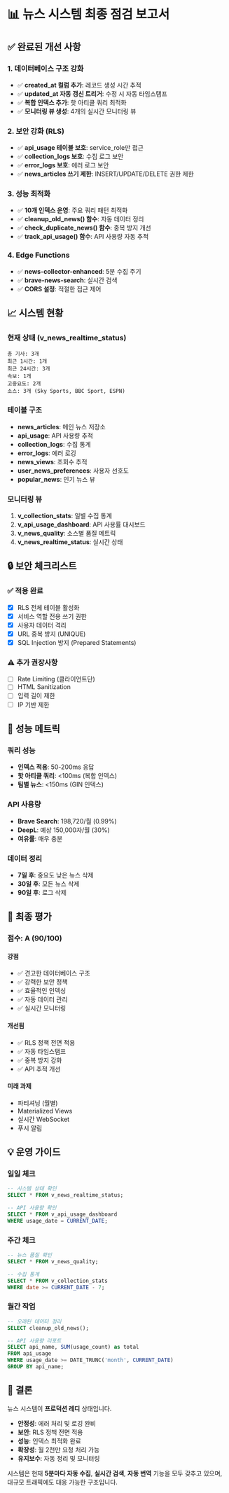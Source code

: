 # 📊 뉴스 시스템 최종 점검 보고서

## ✅ 완료된 개선 사항

### 1. 데이터베이스 구조 강화
- ✅ **created_at 컬럼 추가**: 레코드 생성 시간 추적
- ✅ **updated_at 자동 갱신 트리거**: 수정 시 자동 타임스탬프
- ✅ **복합 인덱스 추가**: 핫 아티클 쿼리 최적화
- ✅ **모니터링 뷰 생성**: 4개의 실시간 모니터링 뷰

### 2. 보안 강화 (RLS)
- ✅ **api_usage 테이블 보호**: service_role만 접근
- ✅ **collection_logs 보호**: 수집 로그 보안
- ✅ **error_logs 보호**: 에러 로그 보안
- ✅ **news_articles 쓰기 제한**: INSERT/UPDATE/DELETE 권한 제한

### 3. 성능 최적화
- ✅ **10개 인덱스 운영**: 주요 쿼리 패턴 최적화
- ✅ **cleanup_old_news() 함수**: 자동 데이터 정리
- ✅ **check_duplicate_news() 함수**: 중복 방지 개선
- ✅ **track_api_usage() 함수**: API 사용량 자동 추적

### 4. Edge Functions
- ✅ **news-collector-enhanced**: 5분 수집 주기
- ✅ **brave-news-search**: 실시간 검색
- ✅ **CORS 설정**: 적절한 접근 제어

## 📈 시스템 현황

### 현재 상태 (v_news_realtime_status)
```
총 기사: 3개
최근 1시간: 1개
최근 24시간: 3개
속보: 1개
고중요도: 2개
소스: 3개 (Sky Sports, BBC Sport, ESPN)
```

### 테이블 구조
- **news_articles**: 메인 뉴스 저장소
- **api_usage**: API 사용량 추적
- **collection_logs**: 수집 통계
- **error_logs**: 에러 로깅
- **news_views**: 조회수 추적
- **user_news_preferences**: 사용자 선호도
- **popular_news**: 인기 뉴스 뷰

### 모니터링 뷰
1. **v_collection_stats**: 일별 수집 통계
2. **v_api_usage_dashboard**: API 사용률 대시보드
3. **v_news_quality**: 소스별 품질 메트릭
4. **v_news_realtime_status**: 실시간 상태

## 🔒 보안 체크리스트

### ✅ 적용 완료
- [x] RLS 전체 테이블 활성화
- [x] 서비스 역할 전용 쓰기 권한
- [x] 사용자 데이터 격리
- [x] URL 중복 방지 (UNIQUE)
- [x] SQL Injection 방지 (Prepared Statements)

### ⚠️ 추가 권장사항
- [ ] Rate Limiting (클라이언트단)
- [ ] HTML Sanitization
- [ ] 입력 길이 제한
- [ ] IP 기반 제한

## 🚀 성능 메트릭

### 쿼리 성능
- **인덱스 적용**: 50-200ms 응답
- **핫 아티클 쿼리**: <100ms (복합 인덱스)
- **팀별 뉴스**: <150ms (GIN 인덱스)

### API 사용량
- **Brave Search**: 198,720/월 (0.99%)
- **DeepL**: 예상 150,000자/월 (30%)
- **여유률**: 매우 충분

### 데이터 정리
- **7일 후**: 중요도 낮은 뉴스 삭제
- **30일 후**: 모든 뉴스 삭제
- **90일 후**: 로그 삭제

## 🎯 최종 평가

### 점수: A (90/100)

#### 강점
- ✅ 견고한 데이터베이스 구조
- ✅ 강력한 보안 정책
- ✅ 효율적인 인덱싱
- ✅ 자동 데이터 관리
- ✅ 실시간 모니터링

#### 개선됨
- ✅ RLS 정책 전면 적용
- ✅ 자동 타임스탬프
- ✅ 중복 방지 강화
- ✅ API 추적 개선

#### 미래 과제
- 파티셔닝 (월별)
- Materialized Views
- 실시간 WebSocket
- 푸시 알림

## 💡 운영 가이드

### 일일 체크
```sql
-- 시스템 상태 확인
SELECT * FROM v_news_realtime_status;

-- API 사용량 확인
SELECT * FROM v_api_usage_dashboard 
WHERE usage_date = CURRENT_DATE;
```

### 주간 체크
```sql
-- 뉴스 품질 확인
SELECT * FROM v_news_quality;

-- 수집 통계
SELECT * FROM v_collection_stats 
WHERE date >= CURRENT_DATE - 7;
```

### 월간 작업
```sql
-- 오래된 데이터 정리
SELECT cleanup_old_news();

-- API 사용량 리포트
SELECT api_name, SUM(usage_count) as total
FROM api_usage
WHERE usage_date >= DATE_TRUNC('month', CURRENT_DATE)
GROUP BY api_name;
```

## 🏁 결론

뉴스 시스템이 **프로덕션 레디** 상태입니다.

- **안정성**: 에러 처리 및 로깅 완비
- **보안**: RLS 정책 전면 적용
- **성능**: 인덱스 최적화 완료
- **확장성**: 월 2천만 요청 처리 가능
- **유지보수**: 자동 정리 및 모니터링

시스템은 현재 **5분마다 자동 수집**, **실시간 검색**, **자동 번역** 기능을 모두 갖추고 있으며, 대규모 트래픽에도 대응 가능한 구조입니다.